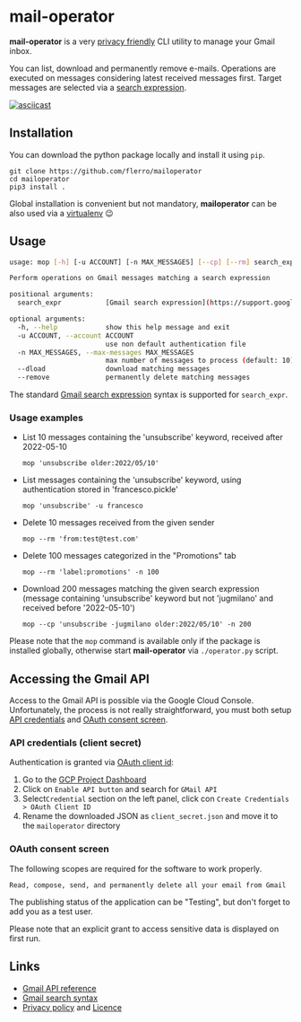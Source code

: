# mail-operator

**mail-operator** is a very [privacy friendly](https://github.com/flerro/mailoperator/blob/master/PRIVACY_POLICY.md) 
CLI utility to manage your Gmail inbox.

You can list, download and permanently remove e-mails. Operations are executed on messages considering latest received messages first. Target messages are selected via a [search expression](https://support.google.com/mail/answer/7190?hl=en).


[![asciicast](https://asciinema.org/a/6H2YbEIqx4muG3OhM7F8jSKyZ.png)](https://asciinema.org/a/6H2YbEIqx4muG3OhM7F8jSKyZ)


## Installation

You can download the python package locally and install it using `pip`.

```
git clone https://github.com/flerro/mailoperator
cd mailoperator 
pip3 install .
```
   
Global installation is convenient but not mandatory, **mailoperator** can be also used via a [virtualenv](https://realpython.com/python-virtual-environments-a-primer/) 😉

## Usage

```bash
usage: mop [-h] [-u ACCOUNT] [-n MAX_MESSAGES] [--cp] [--rm] search_expr

Perform operations on Gmail messages matching a search expression

positional arguments:
  search_expr           [Gmail search expression](https://support.google.com/mail/answer/7190?hl=en)

optional arguments:
  -h, --help            show this help message and exit
  -u ACCOUNT, --account ACCOUNT
                        use non default authentication file
  -n MAX_MESSAGES, --max-messages MAX_MESSAGES
                        max number of messages to process (default: 10)
  --dload               download matching messages
  --remove              permanently delete matching messages
```

The standard [Gmail search expression](https://support.google.com/mail/answer/7190?hl=en) syntax is supported for `search_expr`.

### Usage examples


- List 10 messages containing the 'unsubscribe' keyword, received after 2022-05-10
    ```
    mop 'unsubscribe older:2022/05/10'
    ```

- List messages containing the 'unsubscribe' keyword, using authentication stored in 'francesco.pickle'
    ```
    mop 'unsubscribe' -u francesco
    ```
  
- Delete 10 messages received from the given sender
    ```
    mop --rm 'from:test@test.com' 
    ```

- Delete 100 messages categorized in the "Promotions" tab
    ```
    mop --rm 'label:promotions' -n 100
    ```

- Download 200 messages matching the given search expression (message containing 'unsubscribe' keyword but not 'jugmilano' and received before '2022-05-10')
    ```
    mop --cp 'unsubscribe -jugmilano older:2022/05/10' -n 200
    ```
  
Please note that the `mop` command is available only if the package is installed globally, otherwise start **mail-operator** via `./operator.py` script.

## Accessing the Gmail API 

Access to the Gmail API is possible via the Google Cloud Console. Unfortunately, the process is not really straightforward, you must both setup
 [API credentials](https://console.cloud.google.com/apis/credentials) and [OAuth consent screen](https://console.cloud.google.com/apis/credentials/consent).

### API credentials (client secret)

Authentication is granted via [OAuth client id](https://developers.google.com/workspace/guides/create-credentials):

1. Go to the [GCP Project Dashboard](https://console.developers.google.com/apis/dashboard)
2. Click on `Enable API button` and search for `GMail API`
3. Select`Credential` section on the left panel, click con `Create Credentials > OAuth Client ID`
4. Rename the downloaded JSON as `client_secret.json` and move it to the `mailoperator` directory 

### OAuth consent screen

The following scopes are required for the software to work properly.

```
Read, compose, send, and permanently delete all your email from Gmail
```

The publishing status of the application can be "Testing", but don't forget to add you as a test user.

Please note that an explicit grant to access sensitive data is displayed on first run.


## Links

- [Gmail API reference](https://developers.google.com/gmail/api)
- [Gmail search syntax](https://support.google.com/mail/answer/7190?hl=en)
- [Privacy policy](https://github.com/flerro/mailoperator/blob/master/PRIVACY_POLICY.md) and [Licence](https://github.com/flerro/mailoperator/blob/master/PRIVACY_POLICY.md)
